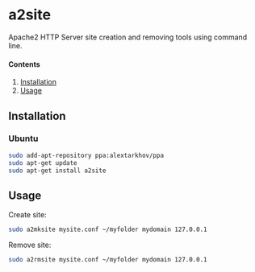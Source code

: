 # a2site

Apache2 HTTP Server site creation and removing tools using command line.

#### Contents

1. [Installation](#installation)
2. [Usage](#usage)

## Installation

### Ubuntu

```bash
sudo add-apt-repository ppa:alextarkhov/ppa
sudo apt-get update
sudo apt-get install a2site
```

## Usage

Create site:

```bash
sudo a2mksite mysite.conf ~/myfolder mydomain 127.0.0.1
```

Remove site:

```bash
sudo a2rmsite mysite.conf ~/myfolder mydomain 127.0.0.1
```
